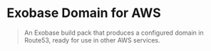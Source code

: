 # Exobase Domain for AWS

>  An Exobase build pack that produces a configured domain in Route53, ready for use in other AWS services.